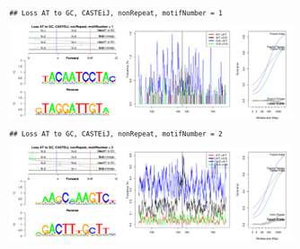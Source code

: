 

```
## Loss AT to GC, CASTEiJ, nonRepeat, motifNumber = 1
```

![plot of chunk motifPValues](figure/motifPValues1.png) 

```
## Loss AT to GC, CASTEiJ, nonRepeat, motifNumber = 2
```

![plot of chunk motifPValues](figure/motifPValues2.png) 
  
